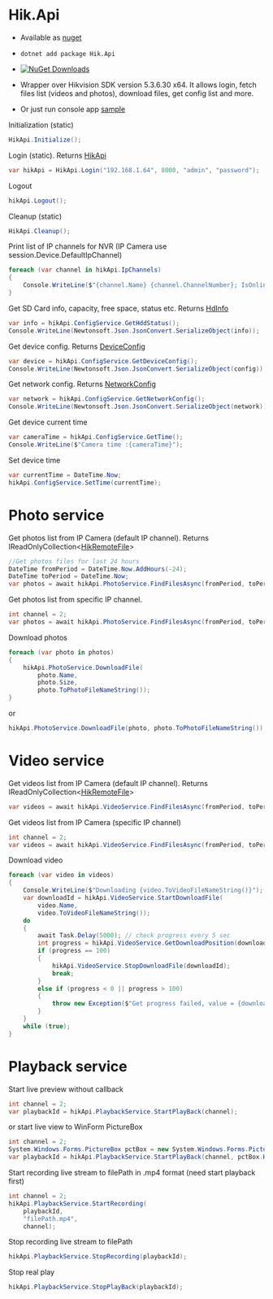 # Hik.Api
* Available as [nuget](https://www.nuget.org/packages/Hik.Api/) 
* `dotnet add package Hik.Api`

* [![NuGet Downloads](https://img.shields.io/nuget/dt/Hik.Api.svg)](https://www.nuget.org/packages/Hik.Api/)

* Wrapper over Hikvision SDK version 5.3.6.30 x64. It allows login, fetch files list (videos and photos), download files, get config list and more.

* Or just run console app [sample](https://raw.githubusercontent.com/vov4uk/Hik.Api/main/sample/Program.cs)

Initialization (static)
```cs
HikApi.Initialize();
```

Login (static). Returns [HikApi](https://github.com/vov4uk/Hik.Api/blob/main/src/Hik.Api/Hik.Api.cs)
```cs
var hikApi = HikApi.Login("192.168.1.64", 8000, "admin", "password");
```

Logout
```cs
hikApi.Logout();
```

Cleanup (static)
```cs
HikApi.Cleanup();
```

Print list of IP channels for NVR (IP Camera use session.Device.DefaultIpChannel)
```cs
foreach (var channel in hikApi.IpChannels)
{
    Console.WriteLine($"{channel.Name} {channel.ChannelNumber}; IsOnline : {channel.IsOnline};");
}
```

Get SD Card info, capacity, free space, status etc.
Returns [HdInfo](https://github.com/vov4uk/Hik.Api/blob/main/src/Hik.Api/Data/HdInfo.cs)
```cs
var info = hikApi.ConfigService.GetHddStatus();
Console.WriteLine(Newtonsoft.Json.JsonConvert.SerializeObject(info));
```

Get device config.
Returns [DeviceConfig](https://github.com/vov4uk/Hik.Api/blob/main/src/Hik.Api/Data/DeviceConfig.cs)
```cs
var device = hikApi.ConfigService.GetDeviceConfig();
Console.WriteLine(Newtonsoft.Json.JsonConvert.SerializeObject(config));
```

Get network config.
Returns [NetworkConfig](https://github.com/vov4uk/Hik.Api/blob/main/src/Hik.Api/Data/NetworkConfig.cs)
```cs
var network = hikApi.ConfigService.GetNetworkConfig();
Console.WriteLine(Newtonsoft.Json.JsonConvert.SerializeObject(network));
```

Get device current time
```cs
var cameraTime = hikApi.ConfigService.GetTime();
Console.WriteLine($"Camera time :{cameraTime}");
```

Set device time
```cs
var currentTime = DateTime.Now;
hikApi.ConfigService.SetTime(currentTime);
```

# Photo service

Get photos list from IP Camera (default IP channel). Returns IReadOnlyCollection<[HikRemoteFile](https://github.com/vov4uk/Hik.Api/blob/main/src/Hik.Api/Data/HikRemoteFile.cs)>
```cs
//Get photos files for last 24 hours
DateTime fromPeriod = DateTime.Now.AddHours(-24);
DateTime toPeriod = DateTime.Now;
var photos = await hikApi.PhotoService.FindFilesAsync(fromPeriod, toPeriod);
```

Get photos list from specific IP channel.
```cs
int channel = 2;
var photos = await hikApi.PhotoService.FindFilesAsync(fromPeriod, toPeriod, channel);
```

Download photos
```cs
foreach (var photo in photos)
{
    hikApi.PhotoService.DownloadFile(
        photo.Name,
        photo.Size,
        photo.ToPhotoFileNameString());
}
```
or 
```cs
hikApi.PhotoService.DownloadFile(photo, photo.ToPhotoFileNameString());
```

# Video service
Get videos list from IP Camera (default IP channel). Returns IReadOnlyCollection<[HikRemoteFile](https://github.com/vov4uk/Hik.Api/blob/main/src/Hik.Api/Data/HikRemoteFile.cs)>
```cs
var videos = await hikApi.VideoService.FindFilesAsync(fromPeriod, toPeriod);
```

Get videos list from IP Camera (specific IP channel)
```cs
int channel = 2;
var videos = await hikApi.VideoService.FindFilesAsync(fromPeriod, toPeriod, channel);
```

Download video
```cs
foreach (var video in videos)
{
    Console.WriteLine($"Downloading {video.ToVideoFileNameString()}");
    var downloadId = hikApi.VideoService.StartDownloadFile(
        video.Name,
        video.ToVideoFileNameString());
    do
    {
        await Task.Delay(5000); // check progress every 5 sec
        int progress = hikApi.VideoService.GetDownloadPosition(downloadId);
        if (progress == 100)
        {
            hikApi.VideoService.StopDownloadFile(downloadId);
            break;
        }
        else if (progress < 0 || progress > 100)
        {
            throw new Exception($"Get progress failed, value = {downloadProgress}");
        }
    }
    while (true);
}
```

# Playback service
Start live preview without callback
```cs
int channel = 2;
var playbackId = hikApi.PlaybackService.StartPlayBack(channel);
```

or start live view to WinForm PictureBox 
```cs
int channel = 2;
System.Windows.Forms.PictureBox pctBox = new System.Windows.Forms.PictureBox();
var playbackId = hikApi.PlaybackService.StartPlayBack(channel, pctBox.Handle);
```

Start recording live stream to filePath in .mp4 format (need start playback first)
```cs
int channel = 2;
hikApi.PlaybackService.StartRecording(
    playbackId,
    "filePath.mp4",
    channel);
```

Stop recording live stream to filePath
```cs
hikApi.PlaybackService.StopRecording(playbackId);
```

Stop real play
```cs
hikApi.PlaybackService.StopPlayBack(playbackId);
```
